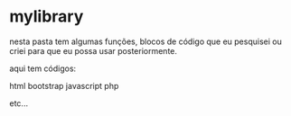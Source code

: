 # mylibrary

nesta pasta tem algumas funções, blocos de código que eu pesquisei ou criei para que eu possa usar posteriormente.

aqui tem códigos:

html
bootstrap
javascript
php


etc...
